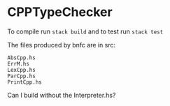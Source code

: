 # CPPTypeChecker

To compile run `stack build` and to test run `stack test`

The files produced by bnfc are in src:

	AbsCpp.hs
	ErrM.hs
	LexCpp.hs
	ParCpp.hs
	PrintCpp.hs

Can I build without the Interpreter.hs?


